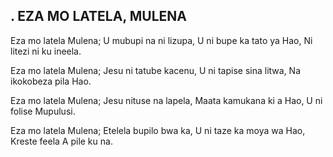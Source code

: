 ## . EZA MO LATELA, MULENA

Eza mo latela Mulena;
U mubupi na ni lizupa,
U ni bupe ka tato ya Hao,
Ni litezi ni ku ineela.


Eza mo latela Mulena;
Jesu ni tatube kacenu,
U ni tapise sina litwa,
Na ikokobeza pila Hao.


Eza mo latela Mulena;
Jesu nituse na lapela,
Maata kamukana ki a Hao,
U ni folise Mupulusi.


Eza mo latela Mulena;
Etelela bupilo bwa ka,
U ni taze ka moya wa Hao,
Kreste feela A pile ku na.



